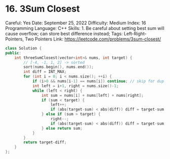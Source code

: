 # 16. 3Sum Closest

Careful: Yes
Date: September 25, 2022
Difficulty: Medium
Index: 16
Programming Language: C++
Skills: 1. Be careful about setting best sum will cause overflow; can store best difference instead;
Tags: Left-Right-Pointers, Two Pointers
Link: https://leetcode.com/problems/3sum-closest/

```cpp
class Solution {
public:
    int threeSumClosest(vector<int>& nums, int target) {
        // [-4, -1, 1, 2] -> sorted
        sort(nums.begin(), nums.end());
        int diff = INT_MAX;
        for (int i = 0; i < nums.size(); ++i) {
            if (i>0 && nums[i-1] == nums[i]) continue; // skip for duplicates
            int left = i+1, right = nums.size()-1;
            while (left < right) {
                int sum = nums[i] + nums[left] + nums[right];
                if (sum < target) {
                    left++;
                    if (abs(target-sum) < abs(diff)) diff = target-sum;
                } else if (sum > target) {
                    right--;
                    if (abs(target-sum) < abs(diff)) diff = target-sum;
                } else return sum;
            }
        }
        return target-diff;
    }
};
```